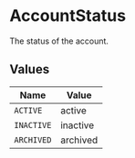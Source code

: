 # AccountStatus

The status of the account.


## Values

| Name       | Value      |
| ---------- | ---------- |
| `ACTIVE`   | active     |
| `INACTIVE` | inactive   |
| `ARCHIVED` | archived   |